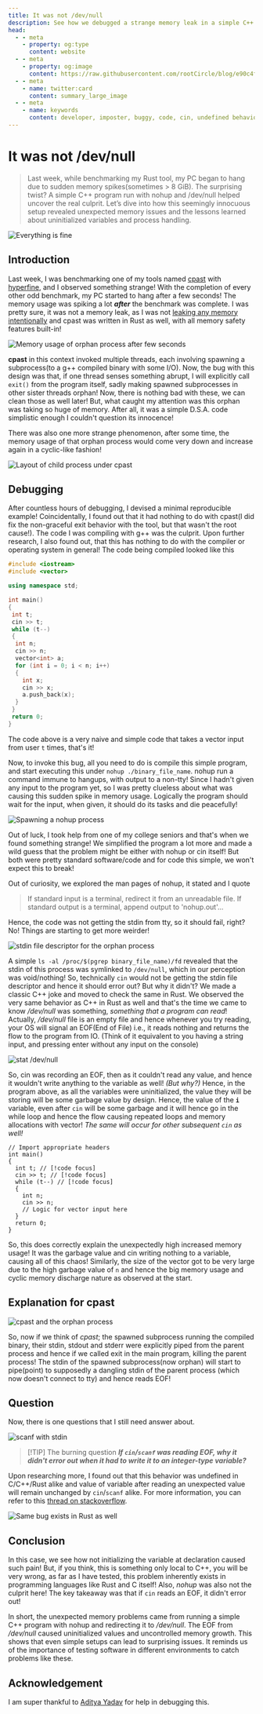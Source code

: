 ```yaml
---
title: It was not /dev/null
description: See how we debugged a strange memory leak in a simple C++ program, which was not a memory leak at all!
head:
  - - meta
    - property: og:type
      content: website
  - - meta
    - property: og:image
      content: https://raw.githubusercontent.com/rootCircle/blog/e90c4f0823b8dfd3ddfd245dd633345b6fd39b04/docs/archives/misc/data/bug_and_the_developer.png
  - - meta
    - name: twitter:card
      content: summary_large_image
  - - meta
    - name: keywords
      content: developer, imposter, buggy, code, cin, undefined behavior, uninitialized variables, nohup, /dev/null, memory leak, memory spikes, unexpected memory issues, process handling, Rust, C++, C, EOF, stdin, stdout, stderr, vector, garbage value, hyperfine, cpast, benchmarking, debugging, memory usage, orphan
---
```


# It was not /dev/null

> Last week, while benchmarking my Rust tool, my PC began to hang due to sudden memory spikes(sometimes > 8 GiB). The surprising twist? A simple C++ program run with nohup and /dev/null helped uncover the real culprit. Let’s dive into how this seemingly innocuous setup revealed unexpected memory issues and the lessons learned about uninitialized variables and process handling.

![Everything is fine](./data/this_is_fine.jpeg)

## Introduction

Last week, I was benchmarking one of my tools named [cpast](https://github.com/rootCircle/cpast) with [hyperfine](https://github.com/sharkdp/hyperfine), and I observed something strange! With the completion of every other odd benchmark, my PC started to hang after a few seconds! The memory usage was spiking a lot ***after*** the benchmark was complete. I was pretty sure, it was not a memory leak, as I was not [leaking any memory intentionally](https://stackoverflow.com/questions/55553048/is-it-possible-to-cause-a-memory-leak-in-rust) and cpast was written in Rust as well, with all memory safety features built-in!

![Memory usage of orphan process after few seconds](./data/orphan_memusage.png)

**cpast** in this context invoked multiple threads, each involving spawning a subprocess(to a g++ compiled binary with some I/O). Now, the bug with this design was that, if one thread senses something abrupt, I will explicitly call `exit()` from the program itself, sadly making spawned subprocesses in other sister threads orphan! Now, there is nothing bad with these, we can clean those as well later! But, what caught my attention was this orphan was taking so huge of memory. After all, it was a simple D.S.A. code simplistic enough I couldn't question its innocence!

There was also one more strange phenomenon, after some time, the memory usage of that orphan process would come very down and increase again in a cyclic-like fashion!

![Layout of child process under cpast](./data/cpast_child_process.png)

## Debugging

After countless hours of debugging, I devised a minimal reproducible example! Coincidentally, I found out that it had nothing to do with cpast(I did fix the non-graceful exit behavior with the tool, but that wasn't the root cause!). The code I was compiling with g++ was the culprit. Upon further research, I also found out, that this has nothing to do with the compiler or operating system in general! The code being compiled looked like this

```cpp
#include <iostream>
#include <vector>

using namespace std;

int main()
{
 int t;
 cin >> t;
 while (t--)
 {
  int n;
  cin >> n;
  vector<int> a;
  for (int i = 0; i < n; i++)
  {
    int x;
    cin >> x;
    a.push_back(x);
  }
 }
 return 0;
}
```

The code above is a very naive and simple code that takes a vector input from user `t` times, that's it!

Now, to invoke this bug, all you need to do is compile this simple program, and start executing this under `nohup ./binary_file_name`. nohup run a command immune to hangups, with output to a non-tty! Since I hadn't given any input to the program yet, so I was pretty clueless about what was causing this sudden spike in memory usage. Logically the program should wait for the input, when given, it should do its tasks and die peacefully!

![Spawning a nohup process](./data/spawn_nohup.png)

Out of luck, I took help from one of my college seniors and that's when we found something strange! We simplified the program a lot more and made a wild guess that the problem might be either with nohup or cin itself! But both were pretty standard software/code and for code this simple, we won't expect this to break!

Out of curiosity, we explored the man pages of nohup, it stated and I quote

> If standard input is a terminal, redirect it from an unreadable file. If standard output is a terminal, append output to 'nohup.out'...

Hence, the code was not getting the stdin from tty, so it should fail, right? No! Things are starting to get more weirder!

![stdin file descriptor for the orphan process](./data/stdin_file_for_nohup.png)

A simple `ls -al /proc/$(pgrep binary_file_name)/fd` revealed that the stdin of this process was symlinked to `/dev/null`, which in our perception was void/nothing! So, technically `cin` would not be getting the stdin file descriptor and hence it should error out? But why it didn't? We made a classic C++ joke and moved to check the same in Rust. We observed the very same behavior as C++ in Rust as well and that's the time we came to know */dev/null* was something, *something that a program can read*! Actually, */dev/null* file is an empty file and hence whenever you try reading, your OS will signal an EOF(End of File) i.e., it reads nothing and returns the flow to the program from IO. (Think of it equivalent to you having a string input, and pressing enter without any input on the console)

![stat /dev/null](./data/stat_dev_null.png)

So, cin was recording an EOF, then as it couldn't read any value, and hence it wouldn't write anything to the variable as well! *(But why?)* Hence, in the program above, as all the variables were uninitialized, the value they will be storing will be some garbage value by design. Hence, the value of the **`i`** variable, even after `cin` will be some garbage and it will hence go in the while loop and hence the flow causing repeated loops and memory allocations with vector! *The same will occur for other subsequent `cin` as well!*

```cpp{4-6}
// Import appropriate headers
int main()
{
  int t; // [!code focus]
  cin >> t; // [!code focus]
  while (t--) // [!code focus]
  {
    int n;
    cin >> n;
    // Logic for vector input here
  }
  return 0;
}
```

So, this does correctly explain the unexpectedly high increased memory usage! It was the garbage value and cin writing nothing to a variable, causing all of this chaos! Similarly, the size of the vector got to be very large due to the high garbage value of `n` and hence the big memory usage and cyclic memory discharge nature as observed at the start.

## Explanation for cpast

![cpast and the orphan process](./data/cpast_process_metadata.png)

So, now if we think of *cpast*; the spawned subprocess running the compiled binary, their stdin, stdout and stderr were explicitly piped from the parent process and hence if we called exit in the main program, killing the parent process! The stdin of the spawned subprocess(now orphan) will start to pipe(point) to supposedly a dangling stdin of the parent process (which now doesn't connect to tty) and hence reads EOF!

## Question

Now, there is one questions that I still need answer about.

![scanf with stdin](./data/scanf_stdin.png)

> [!TIP] The burning question
> ***If `cin`/`scanf` was reading EOF, why it didn't error out when it had to write it to an integer-type variable?***

Upon researching more, I found out that this behavior was undefined in C/C++/Rust alike and value of variable after reading an unexpected value will remain unchanged by `cin`/`scanf` alike. For more information, you can refer to this [thread on stackoverflow](https://stackoverflow.com/a/40552127).

![Same bug exists in Rust as well](./data/rust_and_this_ub.png)

## Conclusion

In this case, we see how not initializing the variable at declaration caused such pain! But, if you think, this is something only local to C++, you will be very wrong, as far as I have tested, this problem inherently exists in programming languages like Rust and C itself! Also, *nohup* was also not the culprit here! The key takeaway was that if `cin` reads an EOF, it didn't error out!

In short, the unexpected memory problems came from running a simple C++ program with nohup and redirecting it to */dev/null*. The EOF from */dev/null* caused uninitialized values and uncontrolled memory growth. This shows that even simple setups can lead to surprising issues. It reminds us of the importance of testing software in different environments to catch problems like these.

## Acknowledgement

I am super thankful to [Aditya Yadav](https://www.linkedin.com/in/aadi58002) for help in debugging this.
